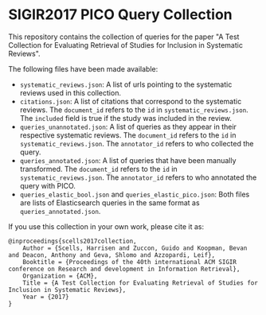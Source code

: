 # SIGIR2017 PICO Query Collection

This repository contains the collection of queries for the paper "A Test Collection for Evaluating Retrieval of Studies for Inclusion in Systematic Reviews".

The following files have been made available:

 - `systematic_reviews.json`: A list of urls pointing to the systematic reviews used in this collection.
 - `citations.json`: A list of citations that correspond to the systematic reviews. The `document_id` refers to the `id` in `systematic_reviews.json`. The `included` field is true if the study was included in the review.
 - `queries_unannotated.json`: A list of queries as they appear in their respective systematic reviews. The `document_id` refers to the `id` in `systematic_reviews.json`. The `annotator_id` refers to who collected the query.
 - `queries_annotated.json`: A list of queries that have been manually transformed. The `document_id` refers to the `id` in `systematic_reviews.json`. The `annotator_id` refers to who annotated the query with PICO.
 - `queries_elastic_bool.json` and `queries_elastic_pico.json`: Both files are lists of Elasticsearch queries in the same format as `queries_annotated.json`.

If you use this collection in your own work, please cite it as:

```
@inproceedings{scells2017collection,
	Author = {Scells, Harrisen and Zuccon, Guido and Koopman, Bevan and Deacon, Anthony and Geva, Shlomo and Azzopardi, Leif},
	Booktitle = {Proceedings of the 40th international ACM SIGIR conference on Research and development in Information Retrieval},
	Organization = {ACM},
	Title = {A Test Collection for Evaluating Retrieval of Studies for Inclusion in Systematic Reviews},
	Year = {2017}
}
```